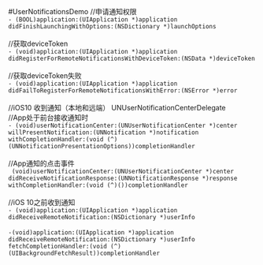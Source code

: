 #UserNotificationsDemo
//申请通知权限 <br />
`- (BOOL)application:(UIApplication *)application didFinishLaunchingWithOptions:(NSDictionary *)launchOptions` <br /> <br />
//获取deviceToken  <br />
`- (void)application:(UIApplication *)application didRegisterForRemoteNotificationsWithDeviceToken:(NSData *)deviceToken` <br /> <br />
//获取deviceToken失败 <br />
`- (void)application:(UIApplication *)application didFailToRegisterForRemoteNotificationsWithError:(NSError *)error` <br /> <br />
//iOS10 收到通知（本地和远端） UNUserNotificationCenterDelegate<br />
//App处于前台接收通知时<br />
`- (void)userNotificationCenter:(UNUserNotificationCenter *)center willPresentNotification:(UNNotification *)notification withCompletionHandler:(void (^)(UNNotificationPresentationOptions))completionHandler`<br /> <br />
//App通知的点击事件<br />
` (void)userNotificationCenter:(UNUserNotificationCenter *)center didReceiveNotificationResponse:(UNNotificationResponse *)response withCompletionHandler:(void (^)())completionHandler`<br /><br />
//iOS 10之前收到通知<br />
`- (void)application:(UIApplication *)application didReceiveRemoteNotification:(NSDictionary *)userInfo` <br /> <br />
`-(void)application:(UIApplication *)application didReceiveRemoteNotification:(NSDictionary *)userInfo fetchCompletionHandler:(void (^)(UIBackgroundFetchResult))completionHandler`
